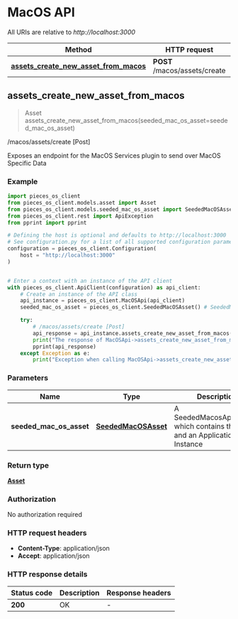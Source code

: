 # MacOS API

All URIs are relative to *http://localhost:3000*

Method | HTTP request | Description
------------- | ------------- | -------------
[**assets_create_new_asset_from_macos**](MacOSApi#assets_create_new_asset_from_macos) | **POST** /macos/assets/create | /macos/assets/create [Post]


## **assets_create_new_asset_from_macos**
> Asset assets_create_new_asset_from_macos(seeded_mac_os_asset=seeded_mac_os_asset)

/macos/assets/create [Post]

Exposes an endpoint for the MacOS Services plugin to send over MacOS Specific Data

### Example


```python
import pieces_os_client
from pieces_os_client.models.asset import Asset
from pieces_os_client.models.seeded_mac_os_asset import SeededMacOSAsset
from pieces_os_client.rest import ApiException
from pprint import pprint

# Defining the host is optional and defaults to http://localhost:3000
# See configuration.py for a list of all supported configuration parameters.
configuration = pieces_os_client.Configuration(
    host = "http://localhost:3000"
)


# Enter a context with an instance of the API client
with pieces_os_client.ApiClient(configuration) as api_client:
    # Create an instance of the API class
    api_instance = pieces_os_client.MacOSApi(api_client)
    seeded_mac_os_asset = pieces_os_client.SeededMacOSAsset() # SeededMacOSAsset | A SeededMacosApplication which contains the value and an Application Instance (optional)

    try:
        # /macos/assets/create [Post]
        api_response = api_instance.assets_create_new_asset_from_macos(seeded_mac_os_asset=seeded_mac_os_asset)
        print("The response of MacOSApi->assets_create_new_asset_from_macos:\n")
        pprint(api_response)
    except Exception as e:
        print("Exception when calling MacOSApi->assets_create_new_asset_from_macos: %s\n" % e)
```



### Parameters


Name | Type | Description  | Notes
------------- | ------------- | ------------- | -------------
 **seeded_mac_os_asset** | [**SeededMacOSAsset**](../models/SeededMacOSAsset)| A SeededMacosApplication which contains the value and an Application Instance | [optional] 

### Return type

[**Asset**](../models/Asset)

### Authorization

No authorization required

### HTTP request headers

 - **Content-Type**: application/json
 - **Accept**: application/json

### HTTP response details

| Status code | Description | Response headers |
|-------------|-------------|------------------|
**200** | OK |  -  |




